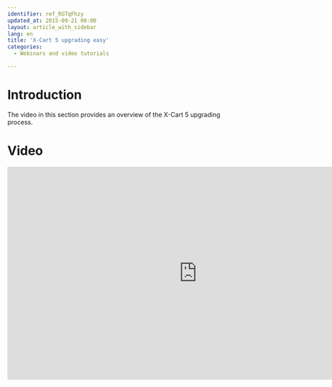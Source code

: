 ```yaml
---
identifier: ref_RGTqFhzy
updated_at: 2015-09-21 00:00
layout: article_with_sidebar
lang: en
title: 'X-Cart 5 upgrading easy'
categories:
  - Webinars and video tutorials

---
```



# Introduction

The video in this section provides an overview of the X-Cart 5 upgrading process.

# Video

<iframe class="youtube-player" type="text/html" style="width: 853px; height: 480px" src="https://www.youtube.com/embed/1108YUZWsmc" frameborder="0"></iframe>